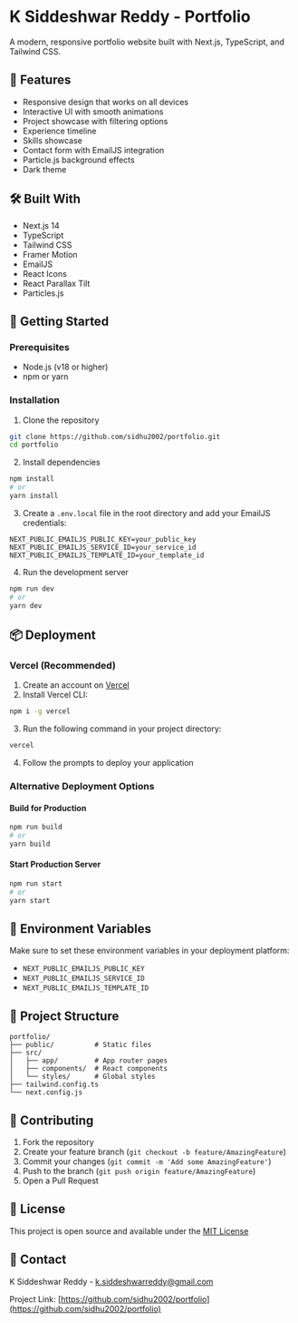 # K Siddeshwar Reddy - Portfolio

A modern, responsive portfolio website built with Next.js, TypeScript, and Tailwind CSS.

## 🌟 Features

- Responsive design that works on all devices
- Interactive UI with smooth animations
- Project showcase with filtering options
- Experience timeline
- Skills showcase
- Contact form with EmailJS integration
- Particle.js background effects
- Dark theme

## 🛠️ Built With

- Next.js 14
- TypeScript
- Tailwind CSS
- Framer Motion
- EmailJS
- React Icons
- React Parallax Tilt
- Particles.js

## 🚀 Getting Started

### Prerequisites

- Node.js (v18 or higher)
- npm or yarn

### Installation

1. Clone the repository

```bash
git clone https://github.com/sidhu2002/portfolio.git
cd portfolio
```

2. Install dependencies

```bash
npm install
# or
yarn install
```

3. Create a `.env.local` file in the root directory and add your EmailJS credentials:

```env
NEXT_PUBLIC_EMAILJS_PUBLIC_KEY=your_public_key
NEXT_PUBLIC_EMAILJS_SERVICE_ID=your_service_id
NEXT_PUBLIC_EMAILJS_TEMPLATE_ID=your_template_id
```

4. Run the development server

```bash
npm run dev
# or
yarn dev
```

## 📦 Deployment

### Vercel (Recommended)

1. Create an account on [Vercel](https://vercel.com)
2. Install Vercel CLI:

```bash
npm i -g vercel
```

3. Run the following command in your project directory:

```bash
vercel
```

4. Follow the prompts to deploy your application

### Alternative Deployment Options

#### Build for Production

```bash
npm run build
# or
yarn build
```

#### Start Production Server

```bash
npm run start
# or
yarn start
```

## 🔧 Environment Variables

Make sure to set these environment variables in your deployment platform:

- `NEXT_PUBLIC_EMAILJS_PUBLIC_KEY`
- `NEXT_PUBLIC_EMAILJS_SERVICE_ID`
- `NEXT_PUBLIC_EMAILJS_TEMPLATE_ID`

## 📝 Project Structure

```
portfolio/
├── public/          # Static files
├── src/
│   ├── app/         # App router pages
│   ├── components/  # React components
│   └── styles/      # Global styles
├── tailwind.config.ts
└── next.config.js
```

## 🤝 Contributing

1. Fork the repository
2. Create your feature branch (`git checkout -b feature/AmazingFeature`)
3. Commit your changes (`git commit -m 'Add some AmazingFeature'`)
4. Push to the branch (`git push origin feature/AmazingFeature`)
5. Open a Pull Request

## 📄 License

This project is open source and available under the [MIT License](LICENSE)

## 📧 Contact

K Siddeshwar Reddy - k.siddeshwarreddy@gmail.com

Project Link: [https://github.com/sidhu2002/portfolio](https://github.com/sidhu2002/portfolio)
